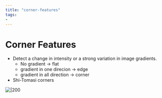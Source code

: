 ```yaml
---
title: "corner-features"
tags: 
- 
---
```



# Corner Features
- Detect a change in intensity or a strong variation in image gradients. 
	- No gradient -> flat
	- gradient in one direcion -> edge
	- gradient in all direction -> corner
- Shi-Tomasi corners 

![|200](https://i.imgur.com/aK0JSvB.png)